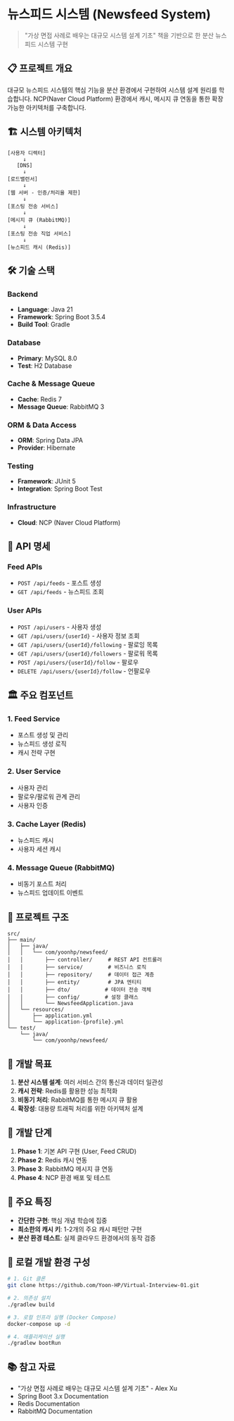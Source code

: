# 뉴스피드 시스템 (Newsfeed System)

> "가상 면접 사례로 배우는 대규모 시스템 설계 기초" 책을 기반으로 한 분산 뉴스피드 시스템 구현

## 📋 프로젝트 개요

대규모 뉴스피드 시스템의 핵심 기능을 분산 환경에서 구현하여 시스템 설계 원리를 학습합니다.
NCP(Naver Cloud Platform) 환경에서 캐시, 메시지 큐 연동을 통한 확장 가능한 아키텍처를 구축합니다.

## 🏗️ 시스템 아키텍처

```
[사용자 디렉터]
     ↓
   [DNS]
     ↓
[로드밸런서]
     ↓
[웹 서버 - 인증/처리율 제한]
     ↓
[포스팅 전송 서비스]
     ↓
[메시지 큐 (RabbitMQ)]
     ↓
[포스팅 전송 직업 서비스]
     ↓
[뉴스피드 캐시 (Redis)]
```

## 🛠️ 기술 스택

### Backend

- **Language**: Java 21
- **Framework**: Spring Boot 3.5.4
- **Build Tool**: Gradle

### Database

- **Primary**: MySQL 8.0
- **Test**: H2 Database

### Cache & Message Queue

- **Cache**: Redis 7
- **Message Queue**: RabbitMQ 3

### ORM & Data Access

- **ORM**: Spring Data JPA
- **Provider**: Hibernate

### Testing

- **Framework**: JUnit 5
- **Integration**: Spring Boot Test

### Infrastructure

- **Cloud**: NCP (Naver Cloud Platform)

## 🔌 API 명세

### Feed APIs

- `POST /api/feeds` - 포스트 생성
- `GET /api/feeds` - 뉴스피드 조회

### User APIs

- `POST /api/users` - 사용자 생성
- `GET /api/users/{userId}` - 사용자 정보 조회
- `GET /api/users/{userId}/following` - 팔로잉 목록
- `GET /api/users/{userId}/followers` - 팔로워 목록
- `POST /api/users/{userId}/follow` - 팔로우
- `DELETE /api/users/{userId}/follow` - 언팔로우

## 🏛️ 주요 컴포넌트

### 1. Feed Service

- 포스트 생성 및 관리
- 뉴스피드 생성 로직
- 캐시 전략 구현

### 2. User Service

- 사용자 관리
- 팔로우/팔로워 관계 관리
- 사용자 인증

### 3. Cache Layer (Redis)

- 뉴스피드 캐시
- 사용자 세션 캐시

### 4. Message Queue (RabbitMQ)

- 비동기 포스트 처리
- 뉴스피드 업데이트 이벤트

## 📂 프로젝트 구조

```
src/
├── main/
│   ├── java/
│   │   └── com/yoonhp/newsfeed/
│   │       ├── controller/     # REST API 컨트롤러
│   │       ├── service/        # 비즈니스 로직
│   │       ├── repository/     # 데이터 접근 계층
│   │       ├── entity/         # JPA 엔티티
│   │       ├── dto/           # 데이터 전송 객체
│   │       ├── config/        # 설정 클래스
│   │       └── NewsfeedApplication.java
│   └── resources/
│       ├── application.yml
│       └── application-{profile}.yml
└── test/
    └── java/
        └── com/yoonhp/newsfeed/
```

## 🎯 개발 목표

1. **분산 시스템 설계**: 여러 서비스 간의 통신과 데이터 일관성
2. **캐시 전략**: Redis를 활용한 성능 최적화
3. **비동기 처리**: RabbitMQ를 통한 메시지 큐 활용
4. **확장성**: 대용량 트래픽 처리를 위한 아키텍처 설계

## 🚀 개발 단계

1. **Phase 1**: 기본 API 구현 (User, Feed CRUD)
2. **Phase 2**: Redis 캐시 연동
3. **Phase 3**: RabbitMQ 메시지 큐 연동
4. **Phase 4**: NCP 환경 배포 및 테스트

## 📝 주요 특징

- **간단한 구현**: 핵심 개념 학습에 집중
- **최소한의 캐시 키**: 1-2개의 주요 캐시 패턴만 구현
- **분산 환경 테스트**: 실제 클라우드 환경에서의 동작 검증

## 🔧 로컬 개발 환경 구성

```bash
# 1. Git 클론
git clone https://github.com/Yoon-HP/Virtual-Interview-01.git

# 2. 의존성 설치
./gradlew build

# 3. 로컬 인프라 실행 (Docker Compose)
docker-compose up -d

# 4. 애플리케이션 실행
./gradlew bootRun
```

## 📚 참고 자료

- "가상 면접 사례로 배우는 대규모 시스템 설계 기초" - Alex Xu
- Spring Boot 3.x Documentation
- Redis Documentation
- RabbitMQ Documentation
